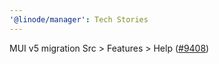 ```yaml
---
'@linode/manager': Tech Stories
---
```


MUI v5 migration Src > Features > Help ([#9408](https://github.com/linode/manager/pull/9408))
